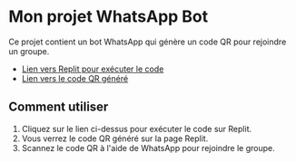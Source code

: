 # Mon projet WhatsApp Bot

Ce projet contient un bot WhatsApp qui génère un code QR pour rejoindre un groupe.

- [Lien vers Replit pour exécuter le code](https://replit.com/github/Supremus/Queen_Lydia)
- [Lien vers le code QR généré](https://github.com/Supremus/Queen_Lydia/blob/main/code_qr.png)

## Comment utiliser

1. Cliquez sur le lien ci-dessus pour exécuter le code sur Replit.
2. Vous verrez le code QR généré sur la page Replit.
3. Scannez le code QR à l'aide de WhatsApp pour rejoindre le groupe.
